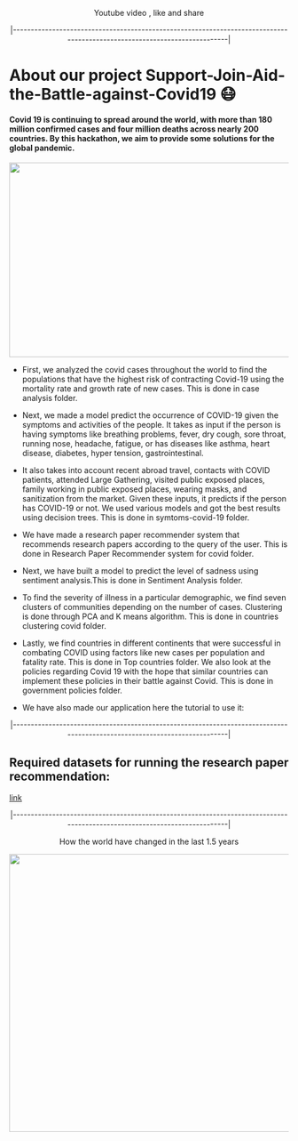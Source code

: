 
<p align="center">
  Youtube video , like and share
</p>


<p align="center">
  |--------------------------------------------------------------------------------------------------------------------------| 
</p>

# About our project Support-Join-Aid-the-Battle-against-Covid19 :mask:

#### Covid 19 is continuing to spread around the world, with more than 180 million confirmed cases and four million deaths across nearly 200 countries. By this hackathon, we aim to provide some solutions for the global pandemic.

<p align="center">
  <img width="600" height="350" src="https://user-images.githubusercontent.com/50532530/125357760-ae569f00-e385-11eb-8862-967827fc31a9.gif">
</p>

- First, we analyzed the covid cases throughout the world to find the populations that have the highest risk of contracting Covid-19 using the mortality rate and growth rate of new cases. This is done in case analysis folder.

- Next, we made a model predict the occurrence of COVID-19 given the symptoms and activities of the people. It takes as input if the person is having symptoms like breathing problems, fever, dry cough, sore throat, running nose, headache, fatigue, or has diseases like asthma, heart disease, diabetes, hyper tension, gastrointestinal. 

- It also takes into account recent abroad travel, contacts with COVID patients, attended Large Gathering, visited public exposed places, family working in public exposed places, wearing masks, and sanitization from the market. Given these inputs, it predicts if the person has COVID-19 or not. We used various models and got the best results using decision trees. This is done in symtoms-covid-19 folder.

- We have made a research paper recommender system that recommends research papers according to the query of the user. This is done in Research Paper Recommender system for covid folder.

- Next, we have built a model to predict the level of sadness using sentiment analysis.This is done in Sentiment Analysis folder.

- To find the severity of illness in a particular demographic, we find seven clusters of communities depending on the number of cases. Clustering is done through PCA and K means algorithm. This is done in countries clustering covid folder.

- Lastly, we find countries in different continents that were successful in combating COVID using factors like new cases per population and fatality rate. This is done in Top countries folder. We also look at the policies regarding Covid 19 with the hope that similar countries can implement these policies in their battle against Covid. This is done in government policies folder.

- We have also made our application here the tutorial to use it:


<p align="center">
  |--------------------------------------------------------------------------------------------------------------------------| 
</p>

## Required datasets for running the research paper recommendation: 

[link](https://drive.google.com/drive/folders/1A5owAtUSBFNXkHux3paXlmUSsAhnuqlW?usp=sharing)

<p align="center">
  |--------------------------------------------------------------------------------------------------------------------------| 
</p>


<p align="center">
  How the world have changed in the last 1.5 years 
</p>

<p align="center">
  <kbd>
  <img width="1000" height="500" src="https://assets.weforum.org/editor/yoUek8H0DdLkJtX0tTeV7X45hEBUdZ_iT3IDERoUu3w.gif">
   </kbd> 
</p>
